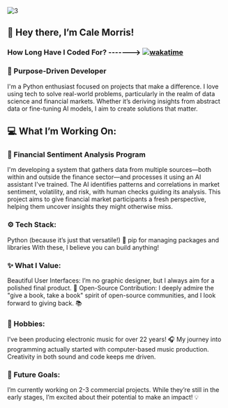 ![3](https://github.com/user-attachments/assets/97329df9-dbc9-49d8-9a88-a05c6a16b4ef)

## 👋 Hey there, I’m Cale Morris!

### How Long Have I Coded For? ------->      <a href="https://wakatime.com/badge/github/deepspeccode/assitant"><img src="https://wakatime.com/badge/github/deepspeccode/assitant.svg" alt="wakatime"></a>

### 🎯 Purpose-Driven Developer

I'm a Python enthusiast focused on projects that make a difference. I love using tech to solve real-world problems, particularly in the realm of data science and financial markets. Whether it’s deriving insights from abstract data or fine-tuning AI models, I aim to create solutions that matter.

## 💻 What I’m Working On:

### 🔎 Financial Sentiment Analysis Program

I'm developing a system that gathers data from multiple sources—both within and outside the finance sector—and processes it using an AI assistant I've trained. The AI identifies patterns and correlations in market sentiment, volatility, and risk, with human checks guiding its analysis. This project aims to give financial market participants a fresh perspective, helping them uncover insights they might otherwise miss.

### ⚙️ Tech Stack:

Python (because it’s just that versatile!) 🐍
pip for managing packages and libraries
With these, I believe you can build anything!

### ✨ What I Value:

Beautiful User Interfaces: I’m no graphic designer, but I always aim for a polished final product. 🎨
Open-Source Contribution: I deeply admire the "give a book, take a book" spirit of open-source communities, and I look forward to giving back. 📚

### 🎵 Hobbies:

I’ve been producing electronic music for over 22 years! 🎧 My journey into programming actually started with computer-based music production. Creativity in both sound and code keeps me driven.

### 🚀 Future Goals:

I’m currently working on 2-3 commercial projects. While they’re still in the early stages, I’m excited about their potential to make an impact! 💡


<!--- 
deepspeccode/deepspeccode is a ✨ special ✨ repository because its `README.md` (this file) appears on your GitHub profile.
You can click the Preview link to take a look at your changes.
--->
